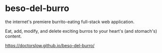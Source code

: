 # beso-del-burro

the internet's premiere burrito-eating full-stack web application. 

Eat, add, modify, and delete exciting burros to your heart's (and stomach's) content.

https://doctorslow.github.io/beso-del-burro/